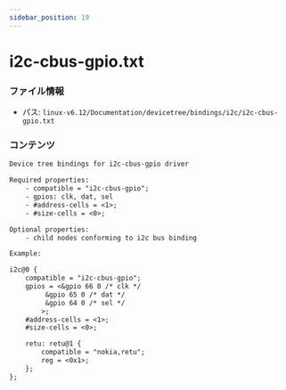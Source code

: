 ```yaml
---
sidebar_position: 19
---
```

# i2c-cbus-gpio.txt

### ファイル情報

- パス: `linux-v6.12/Documentation/devicetree/bindings/i2c/i2c-cbus-gpio.txt`

### コンテンツ

```txt
Device tree bindings for i2c-cbus-gpio driver

Required properties:
	- compatible = "i2c-cbus-gpio";
	- gpios: clk, dat, sel
	- #address-cells = <1>;
	- #size-cells = <0>;

Optional properties:
	- child nodes conforming to i2c bus binding

Example:

i2c@0 {
	compatible = "i2c-cbus-gpio";
	gpios = <&gpio 66 0 /* clk */
		 &gpio 65 0 /* dat */
		 &gpio 64 0 /* sel */
		>;
	#address-cells = <1>;
	#size-cells = <0>;

	retu: retu@1 {
		compatible = "nokia,retu";
		reg = <0x1>;
	};
};

```
